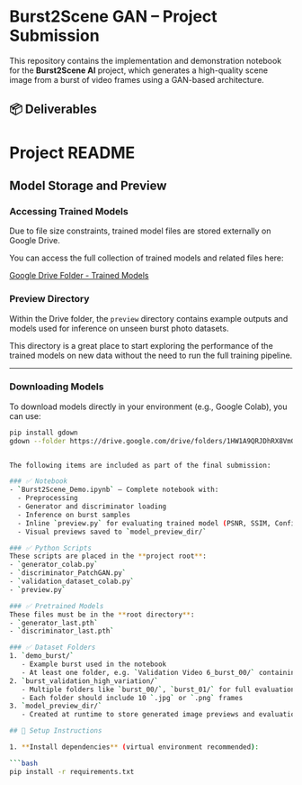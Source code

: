 # Burst2Scene GAN – Project Submission

This repository contains the implementation and demonstration notebook for the **Burst2Scene AI** project, which generates a high-quality scene image from a burst of video frames using a GAN-based architecture.

## 📦 Deliverables

# Project README

<!-- Your existing content here -->

## Model Storage and Preview

### Accessing Trained Models

Due to file size constraints, trained model files are stored externally on Google Drive.

You can access the full collection of trained models and related files here:

[Google Drive Folder - Trained Models](https://drive.google.com/drive/folders/1HW1A9QRJDhRX8VmGBMufexJd59YFDKda?usp=share_link)

### Preview Directory

Within the Drive folder, the `preview` directory contains example outputs and models used for inference on unseen burst photo datasets.

This directory is a great place to start exploring the performance of the trained models on new data without the need to run the full training pipeline.

---

### Downloading Models

To download models directly in your environment (e.g., Google Colab), you can use:

```bash
pip install gdown
gdown --folder https://drive.google.com/drive/folders/1HW1A9QRJDhRX8VmGBMufexJd59YFDKda


The following items are included as part of the final submission:

### ✅ Notebook
- `Burst2Scene_Demo.ipynb` – Complete notebook with:
  - Preprocessing
  - Generator and discriminator loading
  - Inference on burst samples
  - Inline `preview.py` for evaluating trained model (PSNR, SSIM, Confidence)
  - Visual previews saved to `model_preview_dir/`

### ✅ Python Scripts
These scripts are placed in the **project root**:
- `generator_colab.py`
- `discriminator_PatchGAN.py`
- `validation_dataset_colab.py`
- `preview.py`

### ✅ Pretrained Models
These files must be in the **root directory**:
- `generator_last.pth`
- `discriminator_last.pth`

### ✅ Dataset Folders
1. `demo_burst/`  
   - Example burst used in the notebook  
   - At least one folder, e.g. `Validation Video 6_burst_00/` containing `frame_00.jpg` to `frame_09.jpg`  
2. `burst_validation_high_variation/`  
   - Multiple folders like `burst_00/`, `burst_01/` for full evaluation  
   - Each folder should include 10 `.jpg` or `.png` frames  
3. `model_preview_dir/`  
   - Created at runtime to store generated image previews and evaluation metrics  

## 🔧 Setup Instructions

1. **Install dependencies** (virtual environment recommended):

```bash
pip install -r requirements.txt
